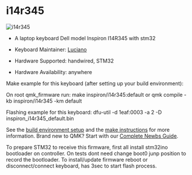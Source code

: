 # i14r345

![i14r345](https://i.imgur.com/8eJ4liU.jpg)

* A laptop keyboard Dell model Inspiron I14R345 with stm32

* Keyboard Maintainer: [Luciano](https://github.com/bt66)
* Hardware Supported: handwired, STM32
* Hardware Availability: anywhere

Make example for this keyboard (after setting up your build environment):

On root qmk_firmware run:
    make inspiron/i14r345:default
    or
    qmk compile -kb inspiron/i14r345 -km default

Flashing example for this keyboard:
    dfu-util -d 1eaf:0003 -a 2 -D inspiron_i14r345_default.bin

See the [build environment setup](https://docs.qmk.fm/#/getting_started_build_tools) and the [make instructions](https://docs.qmk.fm/#/getting_started_make_guide) for more information. Brand new to QMK? Start with our [Complete Newbs Guide](https://docs.qmk.fm/#/newbs).


To prepare STM32 to receive this firmware, first all install stm32ino bootloader on controller.
On tests dont need change boot0 junp position to record the bootloader.
To install/update firmware reboot or disconnect/connect keyboard, has 3sec to start flash process.
